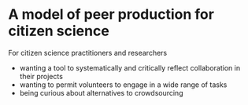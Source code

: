 # A model of peer production for citizen science

For citizen science practitioners and researchers
* wanting a tool to systematically and critically reflect collaboration in their projects
* wanting to permit volunteers to engage in a wide range of tasks
* being curious about alternatives to crowdsourcing
